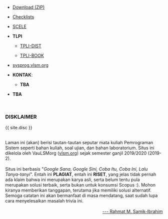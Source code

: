 ---
---

* [Download (ZIP)](https://github.com/UI-FASILKOM-OS/sysprog/archive/master.zip)

* [Checklists](https://github.com/UI-FASILKOM-OS/SysProg/tree/master/CheckList)

* [SCELE](https://scele.cs.ui.ac.id/course/view.php?id=725)

* **TLPI**
  * [TPLI-DIST](http://man7.org/tlpi/code/download/tlpi-190906-dist.tar.gz)

  * [TPLI-BOOK](http://man7.org/tlpi/code/download/tlpi-190906-book.tar.gz)

* [sysprog.vlsm.org](https://sysprog.vlsm.org/)

* **KONTAK**:
  * **TBA**

* **TBA**

<br>
<h3>DISKLAIMER</h3>

{{ site.disc }}

<br>
Laman ini (akan) berisi tautan-tautan seputar mata kuliah Pemrograman Sistem seperti bahan kuliah, 
soal ujian, dan bahan laboratorium. 
Situs ini dikelola oleh VauLSMorg (<a href="https://vlsm.org/">vlsm.org</a>) 
sejak semester ganjil 2019/2020 (2019-2).<br><br>
Situs ini berbasis 
"<i>Google Sana, Google Sini, Coba Itu, Coba Ini, Lalu Tanya-tanyi</i>". 
Entah ini <b>PLAGIAT</b>, entah ini <b>RISET</b>, 
yang jelas tidak pernah ada klaim bahwa ini merupakan karya asli, 
serta belum tentu pula merupakan solusi terbaik, 
serta bukan untuk konsumsi Scopus :).
Mohon kiranya memberikan tanggapan,
terutama jika memiliki solusi alternatif.
Semoga catatan ini akan bermanfaat di masa mendatang,
saat sudah lupa cara menyelesaikan masalah trivia ini.<br><br>
<div style="text-align: right;">
<a href="http://rahmatm.samik-ibrahim.vlsm.org/">--- Rahmat M. Samik-Ibrahim</a><br></div>
<br>

